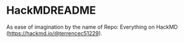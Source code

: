 # HackMDREADME
As ease of imagination by the name of Repo: Everything on HackMD (https://hackmd.io/@terrencec51229).
